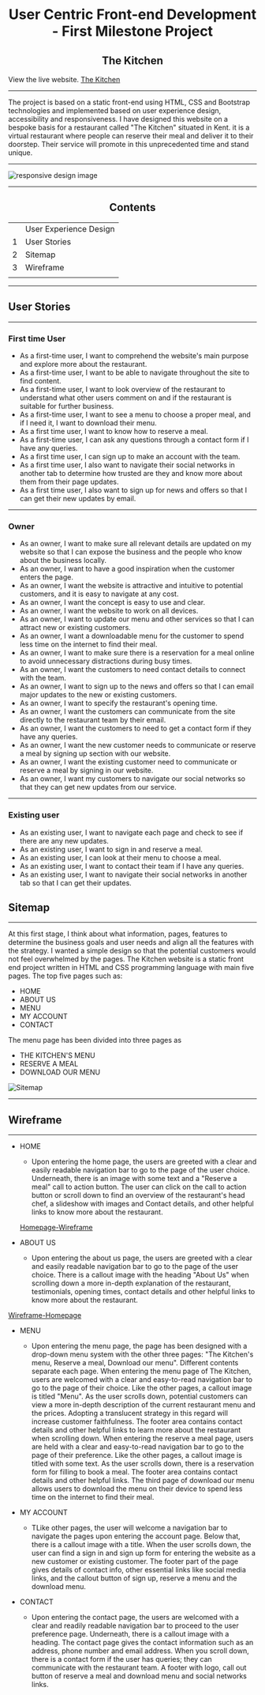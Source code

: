 <h1 align="center">User Centric Front-end Development - First Milestone Project</h1>
<h2 align="center">The Kitchen</h2>

View the live website. [The Kitchen](https://aj27-uk.github.io/User-Centric-Front-End-Development-Milestone-Project-1/home.html)
<hr>
The project is based on a static front-end using HTML, CSS and Bootstrap technologies and implemented based on user experience design, accessibility and responsiveness. I have designed this website on a bespoke basis for a restaurant called "The Kitchen" situated in Kent. it is a virtual restaurant where people can reserve their meal and deliver it to their doorstep. Their service will promote in this unprecedented time and stand unique. 
<hr>

<img src="assets/images/responsive .png" alt="responsive design image">

<hr>


<h2 align="center">Contents</h2>
<table align="center">
<tr>
<td></td>
<td>User Experience Design</td>
</tr>
<tr>
<td>1</td>
<td>User Stories</td>
</tr>
<tr>
<td>2</td>
<td>Sitemap</td>
</tr>
<tr>
<td>3</td>
<td>Wireframe</td>
</tr>
<tr>
<td></td>
<td></td>
</tr>

</table>
<hr>
<h2>User Stories</h2>
<hr>
<h3>First time User</h3>

* As a first-time user, I want to comprehend the website's main purpose and explore more about the restaurant. 
* As a first-time user, I want to be able to navigate throughout the site to find content. 
* As a first-time user, I want to look overview of the restaurant to understand what other users comment on and if the restaurant is suitable for further business. 
* As a first-time user, I want to see a menu to choose a proper meal, and if I need it, I want to download their menu.
* As a first time user, I want to know how to reserve a meal. 
* As a first-time user, I can ask any questions through a contact form if I have any queries.
* As a first time user, I can sign up to make an account with the team. 
* As a first time user, I also want to navigate their social networks in another tab to determine how trusted are they and know more about them from their page updates. 
* As a first time user, I also want to sign up for news and offers so that I can get their new updates by email.
---
<h3>Owner</h3>

* As an owner, I want to make sure all relevant details are updated on my website so that I can expose the business and the people who know about the business locally. 
* As an owner, I want to have a good inspiration when the customer enters the page.
* As an owner, I want the website is attractive and intuitive to potential customers, and it is easy to navigate at any cost.
* As an owner, I want the concept is easy to use and clear.
* As an owner, I want the website to work on all devices.
* As an owner, I want to update our menu and other services so that I can attract new or existing customers.
* As an owner, I want a downloadable menu for the customer to spend less time on the internet to find their meal. 
* As an owner, I want to make sure there is a reservation for a meal online to avoid unnecessary distractions during busy times. 
* As an owner, I want the customers to need contact details to connect with the team.  
* As an owner, I want to sign up to the news and offers so that I can email major updates to the new or existing customers.
* As an owner, I want to specify the restaurant's opening time.
* As an owner, I want the customers can communicate from the site directly to the restaurant team by their email.
* As an owner, I want the customers to need to get a contact form if they have any queries. 
* As an owner, I want the new customer needs to communicate or reserve a meal by signing up section with our website.
* As an owner, I want the existing customer need to communicate or reserve a meal by signing in our website. 
* As an owner, I want my customers to navigate our social networks so that they can get new updates from our service. 
---
<h3>Existing user</h3>

* As an existing user, I want to navigate each page and check to see if there are any new updates.
* As an existing user, I want to sign in and reserve a meal.
* As an existing user, I can look at their menu to choose a meal.
* As an existing user, I want to contact their team if I have any queries.
* As an existing user, I want to navigate their social networks in another tab so that I can get their updates.

<h2>Sitemap</h2>
<hr>
At this first stage, I think about what information, pages, features to determine the business goals and user needs and align all the features with the strategy. I wanted a simple design so that the potential customers would not feel overwhelmed by the pages. 
The Kitchen website is a static front end project written in HTML and CSS programming language with main five pages. The top five pages such as:

* HOME
* ABOUT US
* MENU
* MY ACCOUNT 
* CONTACT

The menu page has been divided into three pages as

* THE KITCHEN'S MENU
* RESERVE A MEAL 
* DOWNLOAD OUR MENU 

<img src="assets/images/Sitemap.png" alt="Sitemap">

<hr>
<h2>Wireframe</h2>
<hr>

* HOME 
   - Upon entering the home page, the users are greeted with a clear and easily readable navigation bar to go to the page of the user choice. Underneath, there is an image with some text and a "Reserve a meal" call to action button. The user can click on the call to action button or scroll down to find an overview of the restaurant's head chef, a slideshow with images and Contact details, and other helpful links to know more about the restaurant.

   [Homepage-Wireframe](assets/images/wireframe-homepage.png)



* ABOUT US
   - Upon entering the about us page, the users are greeted with a clear and easily readable navigation bar to go to the page of the user choice. There is a callout image with the heading "About Us" when scrolling down a more in-depth explanation of the restaurant, testimonials, opening times, contact details and other helpful links to know more about the restaurant.

[Wireframe-Homepage](../wireframes/wireframe-homepage.png)
   
* MENU
    - Upon entering the menu page, the page has been designed with a drop-down menu system with the other three pages: "The Kitchen's menu, Reserve a meal, Download our menu". Different contents separate each page. When entering the menu page of The Kitchen, users are welcomed with a clear and easy-to-read navigation bar to go to the page of their choice. Like the other pages,  a callout image is titled "Menu". As the user scrolls down, potential customers can view a more in-depth description of the current restaurant menu and the prices. Adopting a translucent strategy in this regard will increase customer faithfulness. The footer area contains contact details and other helpful links to learn more about the restaurant when scrolling down. When entering the reserve a meal page, users are held with a clear and easy-to-read navigation bar to go to the page of their preference. Like the other pages,  a callout image is titled with some text. As the user scrolls down, there is a reservation form for filling to book a meal. The footer area contains contact details and other helpful links. The third page of download our menu allows users to download the menu on their device to spend less time on the internet to find their meal.

* MY ACCOUNT 
    - TLike other pages, the user will welcome a navigation bar to navigate the pages upon entering the account page. Below that, there is a callout image with a title. When the user scrolls down, the user can find a sign in and sign up form for entering the website as a new customer or existing customer. The footer part of the page gives details of contact info, other essential links like social media links, and the callout button of sign up, reserve a menu and the download menu.

* CONTACT
    - Upon entering the contact page, the users are welcomed with a clear and readily readable navigation bar to proceed to the user preference page. Underneath, there is a callout image with a heading. The contact page gives the contact information such as an address, phone number and email address. When you scroll down, there is a contact form if the user has queries; they can communicate with the restaurant team. A footer with logo, call out button of reserve a meal and download menu and social networks links. 
